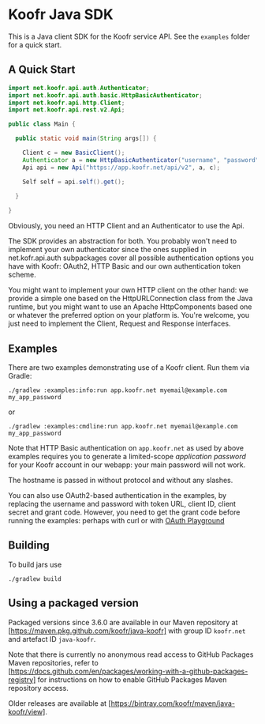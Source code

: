 # Koofr Java SDK

This is a Java client SDK for the Koofr service API. See the `examples` folder for a quick start.


## A Quick Start

```java
import net.koofr.api.auth.Authenticator;
import net.koofr.api.auth.basic.HttpBasicAuthenticator;
import net.koofr.api.http.Client;
import net.koofr.api.rest.v2.Api;

public class Main {

  public static void main(String args[]) {

    Client c = new BasicClient();
    Authenticator a = new HttpBasicAuthenticator("username", "password");
    Api api = new Api("https://app.koofr.net/api/v2", a, c);

    Self self = api.self().get();
    
  }

}
```

Obviously, you need an HTTP Client and an Authenticator to use the Api. 

The SDK provides an abstraction for both. You probably won't need to implement your
own authenticator since the ones supplied in net.kofr.api.auth subpackages cover all
possible authentication options you have with Koofr: OAuth2, HTTP Basic and our own
authentication token scheme.

You might want to implement your own HTTP client on the other hand: we provide a simple one
based on the HttpURLConnection class from the Java runtime, but you might want to use an
Apache HttpComponents based one or whatever the preferred option on your platform is.
You're welcome, you just need to implement the Client, Request and Response interfaces.


## Examples

There are two examples demonstrating use of a Koofr client. Run them via Gradle: 

    ./gradlew :examples:info:run app.koofr.net myemail@example.com my_app_password

or

    ./gradlew :examples:cmdline:run app.koofr.net myemail@example.com my_app_password

Note that HTTP Basic authentication on `app.koofr.net` as used by above examples requires you to
generate a limited-scope *application password* for your Koofr account in our webapp: your main
password will not work.

The hostname is passed in without protocol and without any slashes.

You can also use OAuth2-based authentication in the examples, by replacing the username and
password with token URL, client ID, client secret and grant code. However, you need to get
the grant code before running the examples: perhaps with curl or with
[OAuth Playground](https://developers.google.com/oauthplayground/)


## Building

To build jars use

    ./gradlew build


## Using a packaged version

Packaged versions since 3.6.0 are available in our Maven repository at
[https://maven.pkg.github.com/koofr/java-koofr] with group ID `koofr.net` and
artefact ID `java-koofr`.

Note that there is currently no anonymous read access to GitHub Packages Maven repositories, refer
to [https://docs.github.com/en/packages/working-with-a-github-packages-registry] for instructions
on how to enable GitHub Packages Maven repository access.

Older releases are available at [https://bintray.com/koofr/maven/java-koofr/view].
